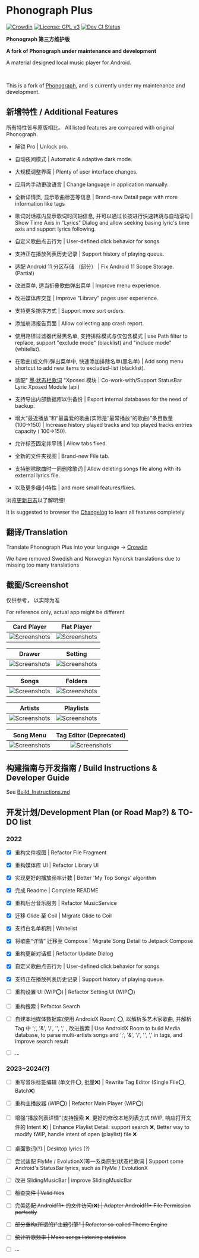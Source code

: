 # Phonograph Plus

[![Crowdin](https://badges.crowdin.net/phonograph-plus/localized.svg)](https://crowdin.com/project/phonograph-plus)
[![License: GPL v3](https://img.shields.io/badge/License-GPL%20v3-blue.svg)](https://github.com/chr56/Phonograph_Plus/blob/release/LICENSE.txt)
[<img src="https://github.com/chr56/Phonograph_Plus/actions/workflows/dev.yml/badge.svg" alt="Dev CI Status">](https://github.com/chr56/Phonograph_Plus/actions/workflows/dev.yml)

**Phonograph 第三方维护版**

**A fork of Phonograph under maintenance and development**

A material designed local music player for Android.

<br/>

This is a fork of [Phonograph](https://github.com/kabouzeid/Phonograph), and is currently under my maintenance and development.

## **新增特性** / **Additional Features**

所有特性皆与原版相比。 All listed features are compared with original Phonograph.

- 解锁 Pro | Unlock pro.

- 自动夜间模式 | Automatic & adaptive dark mode.

- 大规模调整界面 | Plenty of user interface changes.

- 应用内手动更改语言 | Change language in application manually.

- 全新详情页, 显示歌曲标签等信息 | Brand-new Detail page with more information like tags

- 歌词对话框内显示歌词时间轴信息, 并可以通过长按进行快速转跳与自动滚动 | Show Time Axis in "Lyrics" Dialog and allow seeking basing lyric's time axis and
  support lyrics following.

- 自定义歌曲点击行为 | User-defined click behavior for songs

- 支持正在播放列表历史记录 | Support history of playing queue.

- 适配 Android 11 分区存储 （部分） | Fix Android 11 Scope Storage. (Partial)

- 改进菜单, 适当折叠歌曲弹出菜单 | Improve menu experience.

- 改进媒体库交互 | Improve “Library” pages user experience.

- 支持更多排序方式 | Support more sort orders.

- 添加崩溃报告页面 | Allow collecting app crash report.

- 使用路径过滤器代替黑名单, 支持排除模式与仅包含模式 | use Path filter to replace, support "exclude mode" (blacklist) and "include mode" (whitelist).

- 在歌曲(或文件)弹出菜单中, 快速添加排除名单(黑名单) | Add song menu shortcut to add new items to excluded-list (blacklist).

- 适配" [墨·状态栏歌词](https://github.com/Block-Network/StatusBarLyric) "Xposed 模块 | Co-work-with/Support StatusBar Lyric
  Xposed Module (api)

- 支持导出内部数据库以供备份 | Export internal databases for the need of backup.

- 增大“最近播放”和“最喜爱的歌曲(实际是“最常播放”的歌曲)”条目数量(100→150) | Increase history played tracks and top played tracks entries capacity (
  100->150).

- 允许标签固定并平铺 | Allow tabs fixed.

- 全新的文件夹视图 | Brand-new File tab.

- 支持删除歌曲时一同删除歌词 | Allow deleting songs file along with its external lyrics file. 

- 以及更多细小特性 | and more small features/fixes.


浏览[更新日志](https://phonographplus.github.io/changelogs/changeslogs/changelog-ZH-CN.html)以了解明细!

It is suggested to browser the [Changelog](https://phonographplus.github.io/changelogs/changeslogs/changelog.html) to learn all features completely

## **翻译**/**Translation**

Translate Phonograph Plus into your language -> [Crowdin](https://crowdin.com/project/phonograph-plus)

We have removed Swedish and Norwegian Nynorsk translations due to missing too many translations

## **截图**/**Screenshot**

仅供参考， 以实际为准

For reference only, actual app might be different

|                                       Card Player                                       |                                       Flat Player                                       |
|:---------------------------------------------------------------------------------------:|:---------------------------------------------------------------------------------------:|
| ![Screenshots](fastlane/metadata/android/en-US/images/phoneScreenshots/05.jpg?raw=true) | ![Screenshots](fastlane/metadata/android/en-US/images/phoneScreenshots/08.jpg?raw=true) |

|                                         Drawer                                          |                                         Setting                                         |
|:---------------------------------------------------------------------------------------:|:---------------------------------------------------------------------------------------:|
| ![Screenshots](fastlane/metadata/android/en-US/images/phoneScreenshots/03.jpg?raw=true) | ![Screenshots](fastlane/metadata/android/en-US/images/phoneScreenshots/01.jpg?raw=true) |

|                                          Songs                                          |                                         Folders                                         |
|:---------------------------------------------------------------------------------------:|:---------------------------------------------------------------------------------------:|
| ![Screenshots](fastlane/metadata/android/en-US/images/phoneScreenshots/09.jpg?raw=true) | ![Screenshots](fastlane/metadata/android/en-US/images/phoneScreenshots/10.jpg?raw=true) |

|                                         Artists                                         |                                        Playlists                                        |
|:---------------------------------------------------------------------------------------:|:---------------------------------------------------------------------------------------:|
| ![Screenshots](fastlane/metadata/android/en-US/images/phoneScreenshots/07.jpg?raw=true) | ![Screenshots](fastlane/metadata/android/en-US/images/phoneScreenshots/06.jpg?raw=true) |

|                                        Song Menu                                        |                                 Tag Editor (Deprecated)                                 |
|:---------------------------------------------------------------------------------------:|:---------------------------------------------------------------------------------------:|
| ![Screenshots](fastlane/metadata/android/en-US/images/phoneScreenshots/02.jpg?raw=true) | ![Screenshots](fastlane/metadata/android/en-US/images/phoneScreenshots/04.jpg?raw=true) |

## **构建指南与开发指南** / **Build Instructions & Developer Guide**

See [Build_Instructions.md](./Build_Instructions.md)

## **开发计划**/**Development Plan (or Road Map?)** & **TO-DO list**

### **2022**

- [x] 重构文件视图 | Refactor File Fragment

- [x] 重构媒体库 UI | Refactor Library UI

- [x] 实现更好的播放频率计数 | Better 'My Top Songs' algorithm

- [x] 完成 Readme | Complete README

- [x] 重构后台音乐服务 | Refactor MusicService

- [x] 迁移 Glide 至 Coil | Migrate Glide to Coil

- [x] 支持白名单机制 | Whitelist

- [x] 将歌曲“详情” 迁移至 Compose | Migrate Song Detail to Jetpack Compose

- [x] 重构更新对话框 | Refactor Update Dialog

- [x] 自定义歌曲点击行为 | User-defined click behavior for songs

- [x] 支持正在播放列表历史记录 | Support history of playing queue.

- [ ] 重构设置 UI (WIP⭕) | Refactor Setting UI (WIP⭕)

- [ ] 重构搜索 | Refactor Search

- [ ] 自建本地媒体数据库(使用 AndroidX Room) ⭕, 以解析多艺术家歌曲, 并解析 Tag 中 ‘;’, '&', '/', '\', ',' , 改进搜索 | Use AndroidX Room to build
  Media database, to parse multi-artists songs and ‘;’, '&', '/', '\', ',' in tags, and improve search result

- [ ] ...

### **2023~2024(?)**

- [ ] 重写音乐标签编辑 (单文件⭕, 批量❌) | Rewrite Tag Editor (Single File⭕, Batch❌)

- [ ] 重构主播放器 (WIP⭕) | Refactor Main Player (WIP⭕)

- [ ] 增强“播放列表详情”(支持搜索 ❌, 更好的修改本地列表方式 ❗WIP, 响应打开文件的 Intent ❌) | Enhance Playlist Detail: support search ❌, Better way to
  modify ❗WIP, handle intent of open (playlist) file ❌

- [ ] 桌面歌词(?) | Desktop lyrics (?)

- [ ] 尝试适配 FlyMe / EvolutionX(等一系类原生)状态栏歌词 | Support some Android's StatusBar lyrics, such as FlyMe / EvolutionX

- [ ] 改进 SlidingMusicBar | improve SlidingMusicBar

- [ ] <del>检查文件 | Valid files</del>

- [ ] <del>完美适配 Android11+ 的文件访问(❌) | Adapter Android11+ File Permission perfectly</del>

- [ ] <del>部分重构(所谓的)"主题引擎" | Refactor so-called Theme Engine</del>

- [ ] <del>统计听歌频率 | Make songs listening statistics</del>

- [ ] ...

<br/>
<br/>
<br/>
<br/>
